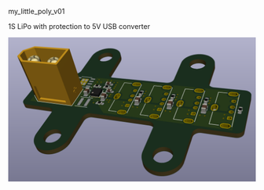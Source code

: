 my_little_poly_v01

1S LiPo with protection to 5V USB converter

![3d rendering of my_little_poly_v01](shot.png)

